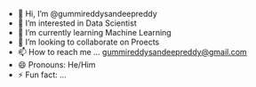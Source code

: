 - 👋 Hi, I’m @gummireddysandeepreddy
- 👀 I’m interested in Data Scientist
- 🌱 I’m currently learning Machine Learning
- 💞️ I’m looking to collaborate on Proects
- 📫 How to reach me ... gummireddysandeepreddy@gmail.com
- 😄 Pronouns: He/Him
- ⚡ Fun fact: ...

<!---
gummireddysandeepreddy/gummireddysandeepreddy is a ✨ special ✨ repository because its `README.md` (this file) appears on your GitHub profile.
You can click the Preview link to take a look at your changes.
--->
